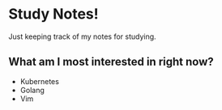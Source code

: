 # Study Notes!

Just keeping track of my notes for studying.

## What am I most interested in right now?
- Kubernetes
- Golang
- Vim


